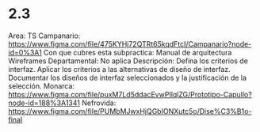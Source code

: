 # 2.3

Area: TS
Campanario: https://www.figma.com/file/475KYHj72QTRt65kqdFtcI/Campanario?node-id=0%3A1
Con que cubres esta subpractica: Manual de arquitectura
Wireframes
Departamental: No aplica
Descripción: Defina los criterios de interfaz.
Aplicar los criterios a las alternativas de diseño de interfaz.
Documentar los diseños de interfaz seleccionados y la justificación de la selección.
Monarca: https://www.figma.com/file/puxM7Ld5ddacEvwPIlqlZG/Prototipo-Capullo?node-id=188%3A1341
Nefrovida: https://www.figma.com/file/PUMbMJwxHjQGbIONXutc5o/Dise%C3%B1o-final